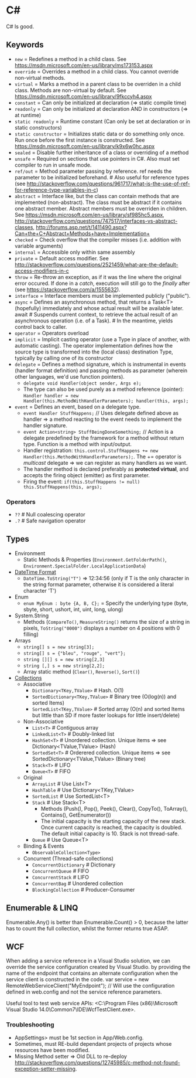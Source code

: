 # C\#

C# Is good.

## Keywords

* `new` = Redefines a method in a child class. See <https://msdn.microsoft.com/en-us/library/ms173153.aspx>
* `override` = Overrides a method in a child class. You cannot override non-virtual methods.
* `virtual` = Marks a method in a parent class to be overriden in a child class. Methods are non-virtual by default. See <https://msdn.microsoft.com/en-us/library/9fkccyh4.aspx>
* `constant` = Can only be initialized at declaration (=> static compile time)
* `readonly` = Can only be initialized at declaration AND in constructors (=> at runtime)
* `static readonly` = Runtime constant (Can only be set at declaration or in static constructors)
* `static constructor` = Initializes static data or do something only once. Run once before the first instance is constructed. See <https://msdn.microsoft.com/en-us/library/k9x6w0hc.aspx>
* `sealed` = Disable further inheritance of a class or overriding of a method
* `unsafe` = Required on sections that use pointers in C#. Also must set compiler to run in unsafe mode.
* `ref/out` = Method parameter passing by reference. ref needs the parameter to be initialized beforehand. # Also useful for reference types (see <http://stackoverflow.com/questions/961717/what-is-the-use-of-ref-for-reference-type-variables-in-c>)
* `abstract` = Interface like, but the class can contain methods that are implemented (non-abstract). The class must be abstract if it contains one abstract member. Abstract members must be overriden in children. See <https://msdn.microsoft.com/en-us/library/sf985hc5.aspx>, <http://stackoverflow.com/questions/747517/interfaces-vs-abstract-classes>, <http://forums.asp.net/t/1411490.aspx?Can+the+C+Abstract+Methods+have+Implementation+>
* `checked` = Check overflow that the compiler misses (i.e. addition with variable arguments)
* `internal` = Accessible only within same assembly
* `private` = Default access modifier. See <http://stackoverflow.com/questions/2521459/what-are-the-default-access-modifiers-in-c>
* `throw` = Re-throw an exception, as if it was the line where the original error occured. If done in a _catch_, execution will still go to the _finally_ after (see <https://stackoverflow.com/a/1555632>).
* `interface` = Interface members must be implemented publicly ("public").
* `async` = Defines an asynchronous method, that returns a Task\<T> (hopefully) immediately and whose actual result will be available later.
    await   # Suspends current context, to retrieve the actual result of an asynchronous operation (i.e. of a Task).
            # In the meantime, yields control back to caller.
* `operator` = Operators overload
* `implicit` = Implicit casting operator (use a Type in place of another, with automatic casting). The operator implementation defines how the source type is transformed into the (local class) destination Type, typically by calling one of its constructor
* `delegate` = Defines a method signature, which is instrumental in events (handler format definition) and passing methods as parameter (wherein other languages, we'd use function pointers).
  * `delegate void Handler(object sender, Args e);`
  * The type can also be used purely as a method reference (pointer): `Handler handler = new Handler(this.MethodWithHandlerParameters); handler(this, args);`
* `event` = Defines an event, based on a delegate type.
  * `event Handler StuffHappens;`                     // Uses delegate defined above as handler => a method reacting to the event needs to implement the handler signature.
  * `event Action<string> StuffBeingDoneSomething;`   // Action is a delegate predefined by the framework for a method without return type. Function is a method with input/output.
  * Handler registration: `this.control.StuffHappens += new Handler(this.MethodWithHandlerParameters);`. The += operator is _multicast_ delegate => we can register as many handlers as we want.
  * The handler method is declared preferably as **protected virtual**, and accepts the firing object (emitter) as first parameter.
  * Firing the event: `if(this.StuffHappens != null) this.StuffHappens(this, args);`

### Operators

* `??`  # Null coalescing operator
* `.?`  # Safe navigation operator

## Types

* Environment
  * Static Methods & Properties (`Environment.GetFolderPath()`, `Environment.SpecialFolder.LocalApplicationData`)
* [DateTime Format](https://docs.microsoft.com/en-us/dotnet/standard/base-types/custom-date-and-time-format-strings)
  * `DateTime.ToString("T")` => 12:34:56 (only if T is the only character in the string format parameter, otherwise it is considered a literal character 'T')
* Enum
  * `enum MyEnum : byte {A, B, C};` = Specify the underlying type (byte, sbyte, short, ushort, int, uint, long, ulong)
* System.String
  * Methods (`CompareTo()`, `MeasureString()` returns the size of a string in pixels, `ToString("0000")` displays a number on 4 positions with 0 filling)
* Arrays
  * `string[] s = new string[3];`
  * `string[] s = {"bleu", "rouge", "vert"};`
  * `string [][] s = new string[2,3]`
  * `string [,] s = new string[2,2];`
  * Array static method (`Clear()`, `Reverse()`, `Sort()`)
* [Collections](http://geekswithblogs.net/BlackRabbitCoder/archive/2011/06/16/c.net-fundamentals-choosing-the-right-collection-class.aspx)
  * Associative
    * `Dictionary<TKey,TValue>`         # Hash. O(1)
    * `SortedDictionary<TKey,TValue>`   # Binary tree (O(log(n)) and sorted Items)
    * `SortedList<TKey,TValue>`         # Sorted array (O(n) and sorted Items but little than SD if more faster lookups for little insert/delete)
  * Non-Associative
    * `List<T>`         # Contiguous array
    * `LinkedList<T>`   # Doubly-linked list
    * `HashSet<T>`      # Unordered collection. Unique items => see Dictionary<TValue,TValue> (Hash)
    * `SortedSet<T>`    # Orderered collection. Unique items => see SortedDictionary<TValue,TValue> (Binary tree)
    * `Stack<T>`        # LIFO
    * `Queue<T>`        # FIFO
  * Original
    * `ArrayList`   # Use List\<T>
    * `HashTable`   # Use Dictionary<TKey,TValue>
    * `SortedList`  # Use SortedList\<T>
    * `Stack`       # Use Stack\<T>
      * Methods (Push(), Pop(), Peek(), Clear(), CopyTo(), ToArray(), Contains(), GetEnumerator())
      * The initial capacity is the starting capacity of the new stack. Once current capacity is reached, the capacity is doubled. The default initial capacity is 10. Stack is not thread-safe.
    * `Queue`       # Use Queue\<T>
  * Binding & Events
    * `ObservableCollection<Type>`
  * Concurrent (Thread-safe collections)
    * `ConcurrentDictionary`    # Dictionary
    * `ConcurrentQueue`         # FIFO
    * `ConcurrentStack`         # LIFO
    * `ConcurrentBag`           # Unordered collection
    * `BlockingCollection`      # Producer-Consumer

## Enumerable & LINQ

Enumerable.Any() is better than Enumerable.Count() > 0, because the latter has to count the full collection, whilst the former returns true ASAP.

## WCF

When adding a service reference in a Visual Studio solution, we can override the service configuration created by Visual Studio.
by providing the name of the endpoint that contains an alternate configuration when the service client is constructed in the code.
    var service = new RemoteWebServiceClient("MyEndpoint"); // Will use the configuration defined in web.config and not the service reference parameters.

Useful tool to test web service APIs: <C:\Program Files (x86)\Microsoft Visual Studio 14.0\Common7\IDE\WcfTestClient.exe>.

### Troubleshooting

* AppSettings> must be 1st section in App/Web.config.
* Sometimes, must RE-build dependant projects of projects whose resources have been modified.
* Missing Method setter => Old DLL to re-deploy <http://stackoverflow.com/questions/12745985/c-method-not-found-exception-setter-missing>.

